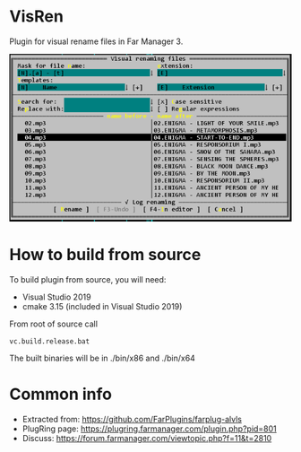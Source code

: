 # VisRen
Plugin for visual rename files in Far Manager 3.

![](VisRen.png)

How to build from source
==========
To build plugin from source, you will need:

* Visual Studio 2019
* cmake 3.15 (included in Visual Studio 2019)

From root of source call

    vc.build.release.bat

The built binaries will be in ./bin/x86 and ./bin/x64

# Common info
* Extracted from: https://github.com/FarPlugins/farplug-alvls 
* PlugRing page: https://plugring.farmanager.com/plugin.php?pid=801
* Discuss: https://forum.farmanager.com/viewtopic.php?f=11&t=2810
